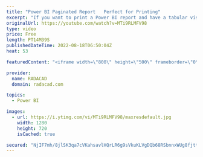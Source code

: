 ```yaml
---
title: "Power BI Paginated Report   Perfect for Printing"
excerpt: "If you want to print a Power BI report and have a tabular visual in your report (such as a table or matrix), then your options are limited. Fortunately, Power BI Paginated report can help with that. In this article and video, I’ll explain the paginated report and the differences between that and a normal"
originalUrl: https://youtube.com/watch?v=MTi9RLMFV98
type: video
price: Free
length: PT14M39S
publishedDateTime: 2022-08-18T06:50:04Z
heat: 53

featuredContent: "<iframe width=\"800\" height=\"500\" frameborder=\"0\" src=\"https://www.youtube.com/embed/MTi9RLMFV98\" allow=\"accelerometer; autoplay; encrypted-media; gyroscope; picture-in-picture\" allowfullscreen></iframe>"

provider:
  name: RADACAD
  domain: radacad.com

topics:
  - Power BI

images:
  - url: https://i.ytimg.com/vi/MTi9RLMFV98/maxresdefault.jpg
    width: 1280
    height: 720
    isCached: true

secured: "NjIF7mh/8jlSK3qa7cVKahsavlHQrLR6g9sVkuKLVgDQb68RSbnnxWUg8fjtt5W5jd29/oybY/k8r6oMx2uaQb2Rqvea9dxRAyhTBm1P1TTkuivItUbr8aD9GZJybUGrn41mpIKuZXtte+Z6BNkTe/2Pyhdhib+Tb/XHuMmn79IayPxUGHYLHrhfHoiW9WVJI9FAE83a/mR3+nfMJbfOI0jaR74dlPNgRd6CHp3aOL1QCTfL07JmZdFK/zOTjaa/Evwj/PCLDSG50SUrP67NP/rvUcDZkW9ukRzELcsFHrbRxhtVTADo6FFV74UrxK7rAkXojk9QUcPD1R+bG4U6aK5NlWIKI2gZus6xrTFT6yj7+KdfbeFKURfzfIO+caw0fYtdEqbKCHUeyNdfXSqqEro5HXGw67pLWtws2LcpSfM=;IVbVM+Xj0uZlcgF0DfUc7A=="
---
```


